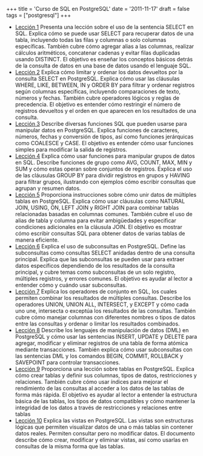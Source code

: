 +++
title = 'Curso de SQL en PostgreSQL'
date = '2011-11-17'
draft = false
tags = ["postgresql"]
+++

- [Lección 1](https://github.com/nicola-strappazzon/blog/blob/main/assets/postgresql/PostgreSQL01.pdf) Presenta una lección sobre el uso de la sentencia SELECT en SQL. Explica cómo se puede usar SELECT para recuperar datos de una tabla, incluyendo todas las filas y columnas o solo columnas específicas. También cubre cómo agregar alias a las columnas, realizar cálculos aritméticos, concatenar cadenas y evitar filas duplicadas usando DISTINCT. El objetivo es enseñar los conceptos básicos detrás de la consulta de datos en una base de datos usando el lenguaje SQL.
- [Lección 2](https://github.com/nicola-strappazzon/blog/blob/main/assets/postgresql/PostgreSQL02.pdf) Explica cómo limitar y ordenar los datos devueltos por la consulta SELECT en PostgreSQL. Explica cómo usar las cláusulas WHERE, LIKE, BETWEEN, IN y ORDER BY para filtrar y ordenar registros según columnas específicas, incluyendo comparaciones de texto, números y fechas. También cubre operadores lógicos y reglas de precedencia. El objetivo es entender cómo restringir el número de registros devueltos y el orden en que aparecen en los resultados de una consulta.
- [Lección 3](https://github.com/nicola-strappazzon/blog/blob/main/assets/postgresql/PostgreSQL03.pdf) Describe diversas funciones SQL que pueden usarse para manipular datos en PostgreSQL. Explica funciones de caracteres, números, fechas y conversión de tipos, así como funciones jerárquicas como COALESCE y CASE. El objetivo es entender cómo usar funciones simples para modificar la salida de registros.
- [Lección 4](https://github.com/nicola-strappazzon/blog/blob/main/assets/postgresql/PostgreSQL04.pdf) Explica cómo usar funciones para manipular grupos de datos en SQL. Describe funciones de grupo como AVG, COUNT, MAX, MIN y SUM y cómo estas operan sobre conjuntos de registros. Explica el uso de las cláusulas GROUP BY para dividir registros en grupos y HAVING para filtrar grupos, ilustrando con ejemplos cómo escribir consultas que agrupan y resumen datos.
- [Lección 5](https://github.com/nicola-strappazzon/blog/blob/main/assets/postgresql/PostgreSQL05.pdf) Proporciona instrucciones sobre cómo unir datos de múltiples tablas en PostgreSQL. Explica cómo usar cláusulas como NATURAL JOIN, USING, ON, LEFT JOIN y RIGHT JOIN para combinar tablas relacionadas basadas en columnas comunes. También cubre el uso de alias de tabla y columna para evitar ambigüedades y especificar condiciones adicionales en la cláusula JOIN. El objetivo es mostrar cómo escribir consultas SQL para obtener datos de varias tablas de manera eficiente.
- [Lección 6](https://github.com/nicola-strappazzon/blog/blob/main/assets/postgresql/PostgreSQL06.pdf) Explica el uso de subconsultas en PostgreSQL. Define las subconsultas como consultas SELECT anidadas dentro de una consulta principal. Explica que las subconsultas se pueden usar para extraer datos específicos dependiendo de los resultados de la consulta principal, y cubre temas como subconsultas de un solo registro, múltiples registros, y errores comunes. El objetivo es ayudar al lector a entender cómo y cuándo usar subconsultas.
- [Lección 7](https://github.com/nicola-strappazzon/blog/blob/main/assets/postgresql/PostgreSQL07.pdf) Explica los operadores de conjunto en SQL, los cuales permiten combinar los resultados de múltiples consultas. Describe los operadores UNION, UNION ALL, INTERSECT, y EXCEPT y cómo cada uno une, intersecta o exceptúa los resultados de las consultas. También cubre cómo manejar columnas con diferentes nombres o tipos de datos entre las consultas y ordenar o limitar los resultados combinados.
- [Lección 8](https://github.com/nicola-strappazzon/blog/blob/main/assets/postgresql/PostgreSQL08.pdf) Describe los lenguajes de manipulación de datos (DML) en PostgreSQL y cómo usar las sentencias INSERT, UPDATE y DELETE para agregar, modificar y eliminar registros de una tabla de forma atómica mediante transacciones. También explica cómo usar subconsultas con las sentencias DML y los comandos BEGIN, COMMIT, ROLLBACK y SAVEPOINT para controlar transacciones.
- [Lección 9](https://github.com/nicola-strappazzon/blog/blob/main/assets/postgresql/PostgreSQL01.pdf) Proporciona una lección sobre tablas en PostgreSQL. Explica cómo crear tablas y definir sus columnas, tipos de datos, restricciones y relaciones. También cubre cómo usar índices para mejorar el rendimiento de las consultas al acceder a los datos de las tablas de forma más rápida. El objetivo es ayudar al lector a entender la estructura básica de las tablas, los tipos de datos compatibles y cómo mantener la integridad de los datos a través de restricciones y relaciones entre tablas
- [Lección 10](https://github.com/nicola-strappazzon/blog/blob/main/assets/postgresql/PostgreSQL10.pdf) Explica las vistas en PostgreSQL. Las vistas son estructuras lógicas que permiten visualizar datos de una o más tablas sin contener datos reales. Permiten consultar pero no modificar datos. El documento describe cómo crear, modificar y eliminar vistas, así como usarlas en consultas de la misma forma que las tablas.
